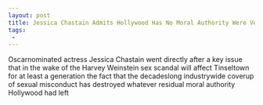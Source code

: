 ```yaml
---
layout: post
title: Jessica Chastain Admits Hollywood Has No Moral Authority Were Very Quick to Point the Finger at Others
tags:
 -
---
```

Oscarnominated actress Jessica Chastain went directly after a key issue that in the wake of the Harvey Weinstein sex scandal will affect Tinseltown for at least a generation  the fact that the decadeslong industrywide coverup of sexual misconduct has destroyed whatever residual moral authority Hollywood had left

